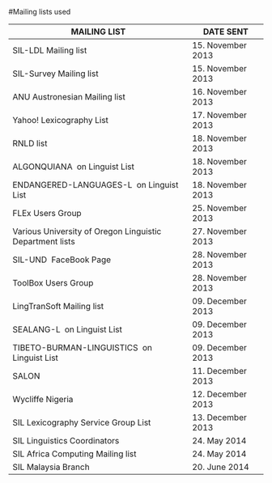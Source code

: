 #Mailing lists used

| MAILING LIST                                             | DATE SENT         |
|----------------------------------------------------------|-------------------|
| SIL-LDL Mailing list                                     | 15. November 2013 |
| SIL-Survey Mailing list                                  | 15. November 2013 |
| ANU Austronesian Mailing list                            | 16. November 2013 |
| Yahoo! Lexicography List                                 | 17. November 2013 |
| RNLD list                                                | 18. November 2013 |
| ALGONQUIANA  on Linguist List                            | 18. November 2013 |
| ENDANGERED-LANGUAGES-L  on Linguist List                 | 18. November 2013 |
| FLEx Users Group                                         | 25. November 2013 |
| Various University of Oregon Linguistic Department lists | 27. November 2013 |
| SIL-UND  FaceBook Page                                   | 28. November 2013 |
| ToolBox Users Group                                      | 28. November 2013 |
| LingTranSoft Mailing list                                | 09. December 2013 |
| SEALANG-L  on Linguist List                              | 09. December 2013 |
| TIBETO-BURMAN-LINGUISTICS  on Linguist List              | 09. December 2013 |
| SALON                                                    | 11. December 2013 |
| Wycliffe Nigeria                                         | 12. December 2013 |
| SIL Lexicography Service Group List                      | 13. December 2013 |
| SIL Linguistics Coordinators                             | 24. May 2014      |
| SIL Africa Computing Mailing list                        | 24. May 2014      |
| SIL Malaysia Branch                                      | 20. June 2014     |
